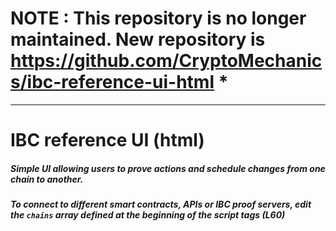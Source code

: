 # NOTE : This repository is no longer maintained. New repository is https://github.com/CryptoMechanics/ibc-reference-ui-html *

---

# IBC reference UI (html)

##### Simple UI allowing users to prove actions and schedule changes from one chain to another.
##### To connect to different smart contracts, APIs or IBC proof servers, edit the `chains` array defined at the beginning of the script tags (L60) 

